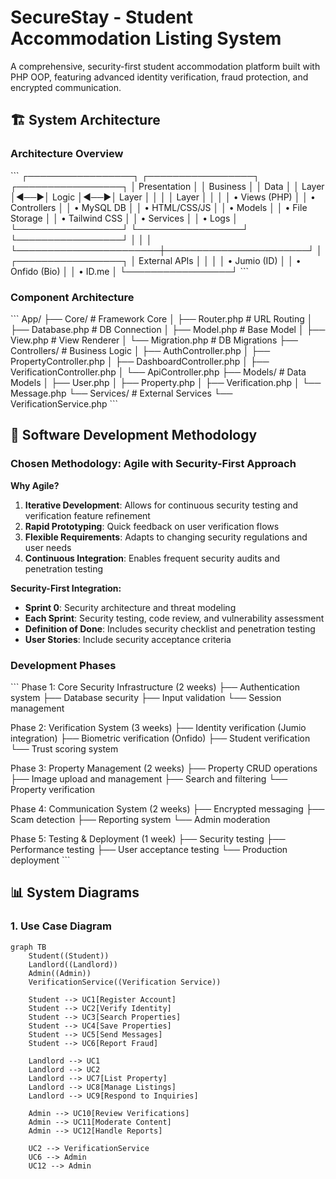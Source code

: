 # SecureStay - Student Accommodation Listing System

A comprehensive, security-first student accommodation platform built with PHP OOP, featuring advanced identity verification, fraud protection, and encrypted communication.

## 🏗️ System Architecture

### Architecture Overview
\`\`\`
┌─────────────────┐    ┌─────────────────┐    ┌─────────────────┐
│   Presentation  │    │    Business     │    │      Data       │
│     Layer       │◄──►│     Logic       │◄──►│     Layer       │
│                 │    │     Layer       │    │                 │
│ • Views (PHP)   │    │ • Controllers   │    │ • MySQL DB      │
│ • HTML/CSS/JS   │    │ • Models        │    │ • File Storage  │
│ • Tailwind CSS  │    │ • Services      │    │ • Logs          │
└─────────────────┘    └─────────────────┘    └─────────────────┘
         │                       │                       │
         └───────────────────────┼───────────────────────┘
                                 │
                    ┌─────────────────┐
                    │  External APIs  │
                    │                 │
                    │ • Jumio (ID)    │
                    │ • Onfido (Bio)  │
                    │ • ID.me         │
                    └─────────────────┘
\`\`\`

### Component Architecture
\`\`\`
App/
├── Core/                 # Framework Core
│   ├── Router.php       # URL Routing
│   ├── Database.php     # DB Connection
│   ├── Model.php        # Base Model
│   ├── View.php         # View Renderer
│   └── Migration.php    # DB Migrations
├── Controllers/         # Business Logic
│   ├── AuthController.php
│   ├── PropertyController.php
│   ├── DashboardController.php
│   ├── VerificationController.php
│   └── ApiController.php
├── Models/             # Data Models
│   ├── User.php
│   ├── Property.php
│   ├── Verification.php
│   └── Message.php
└── Services/           # External Services
    └── VerificationService.php
\`\`\`

## 🚀 Software Development Methodology

### Chosen Methodology: **Agile with Security-First Approach**

**Why Agile?**
1. **Iterative Development**: Allows for continuous security testing and verification feature refinement
2. **Rapid Prototyping**: Quick feedback on user verification flows
3. **Flexible Requirements**: Adapts to changing security regulations and user needs
4. **Continuous Integration**: Enables frequent security audits and penetration testing

**Security-First Integration:**
- **Sprint 0**: Security architecture and threat modeling
- **Each Sprint**: Security testing, code review, and vulnerability assessment
- **Definition of Done**: Includes security checklist and penetration testing
- **User Stories**: Include security acceptance criteria

### Development Phases
\`\`\`
Phase 1: Core Security Infrastructure (2 weeks)
├── Authentication system
├── Database security
├── Input validation
└── Session management

Phase 2: Verification System (3 weeks)
├── Identity verification (Jumio integration)
├── Biometric verification (Onfido)
├── Student verification
└── Trust scoring system

Phase 3: Property Management (2 weeks)
├── Property CRUD operations
├── Image upload and management
├── Search and filtering
└── Property verification

Phase 4: Communication System (2 weeks)
├── Encrypted messaging
├── Scam detection
├── Reporting system
└── Admin moderation

Phase 5: Testing & Deployment (1 week)
├── Security testing
├── Performance testing
├── User acceptance testing
└── Production deployment
\`\`\`

## 📊 System Diagrams

### 1. Use Case Diagram
```mermaid
graph TB
    Student((Student))
    Landlord((Landlord))
    Admin((Admin))
    VerificationService((Verification Service))
    
    Student --> UC1[Register Account]
    Student --> UC2[Verify Identity]
    Student --> UC3[Search Properties]
    Student --> UC4[Save Properties]
    Student --> UC5[Send Messages]
    Student --> UC6[Report Fraud]
    
    Landlord --> UC1
    Landlord --> UC2
    Landlord --> UC7[List Property]
    Landlord --> UC8[Manage Listings]
    Landlord --> UC9[Respond to Inquiries]
    
    Admin --> UC10[Review Verifications]
    Admin --> UC11[Moderate Content]
    Admin --> UC12[Handle Reports]
    
    UC2 --> VerificationService
    UC6 --> Admin
    UC12 --> Admin
